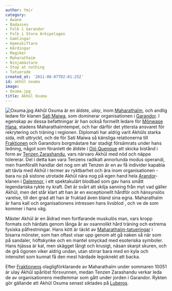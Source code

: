 ```yaml
---
author: Ymir
category:
- Awane
- Badasses
- Folk i Garandor
- Folk i Stora Arkipelagen
- Gamlingar
- Hamnskiftare
- Hårdingar
- Magiker
- Maharathaïm
- Ninjamästare
- Stop at nothing
- Tatuerade
created_at: '2011-08-07T02:01:25Z'
id: akhûl oxuma
image:
- Oxuma.jpg
title: Akhûl Oxuma
---
```

![][1] Akhûl Oxuma är en äldste, *ulay*, inom [Maharathaïm], och andlig ledare för klanen [Sati Maiwa], som dominerar organisationen i [Garandor]. I egenskap av dessa befattningar är han också formellt ledare för [Mônwase Hana], stadens Maharathaïmtempel, och har därför det yttersta ansvaret för rekrytering och träning i regionen. Diplomati har aldrig varit Akhûls starka sida, milt uttryckt, och de för Sati Maiwa så känsliga relationerna till [Fraktionen] och Garandors borgmästare har stadigt försämrats under hans ledning, något som föranlett de äldste i [Oió Quenque] att skicka bistånd i form av [Tenzen Zarashandu], vars närvaro Akhûl med nöd och näppe tolererar. Del i detta kan vara Tenzens radikalt annorlunda modus operandi, men framförallt handlar det nog om att Tenzen är en av få individer kapabla att tävla med Akhûl i termer av ryktbarhet och ära inom organisationen - bara nu på sistone utrotade Akhûl nära nog på egen hand hela [Arandor]-klanen i [Dalemnor], i ett spektakulärt blodbad som gav hans smått legendariska rykte ny kraft. Det är svårt att skilja sanning från myt vad gäller Akhûl, men det står klart att han är en exceptionellt hårdför och hänsynslös varelse, till den grad att han är fruktad även bland sina egna. Maharathaïm är hans kall och organisationens intressen hans livsblod , och ve de som kommer i hans väg.

Mäster Akhûl är en åldrad men fortfarande muskulös man, vars kropp formats och härdats genom långa år av osannolikt hård träning och extrema fysiska påfrestningar. Hans kött är täckt av [Maharathaïm-tatueringar] i bisarra mönster, som han oftast visar upp genom att gå naken så när som på sandaler, höftskynke och en mantel smyckad med esoteriska symboler. Hans hjässa är kal, men skägget långt och krusigt, näsan skarpt skuren, och de grå ögonen viker aldrig undan, utan stirrar bara med en kyla och intensitet som kunnat få den mest härdade legoknekt att backa.

Efter [Fraktionens] olagligförklarande av Maharathaïm under sommaren 10051 är ulay Akhûl spårlöst försvunnen, medan Tenzen Zarashandu verkar leda de av organisationens medlemmar som gått under jorden i Garandor. Rykten gör gällande att Akhûl Oxuma senast siktades på [Luberos].

  [1]: Oxuma.jpg "Oxuma.jpg"
  [Maharathaïm]: Maharathaïm
  [Sati Maiwa]: Sati_Maiwa
  [Garandor]: Garandor
  [Mônwase Hana]: Mônwase_Hana
  [Fraktionen]: Fraktionen
  [Oió Quenque]: Oió_Quenque
  [Tenzen Zarashandu]: Tenzen_Zarashandu
  [Arandor]: Balam_Arandor
  [Dalemnor]: Dalemnor
  [Maharathaïm-tatueringar]: Maharathaïm-tatueringar
  [Fraktionens]: Nammadi
  [Luberos]: Luberos